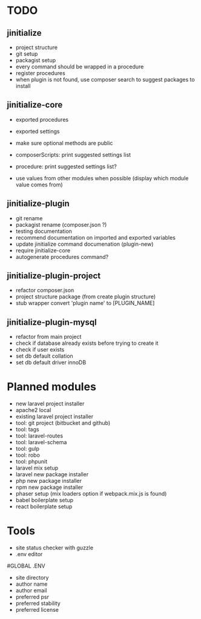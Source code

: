 # TODO

## jinitialize

* project structure
* git setup
* packagist setup
* every command should be wrapped in a procedure
* register procedures
* when plugin is not found, use composer search to suggest packages to install


## jinitialize-core

* exported procedures
* exported settings

* make sure optional methods are public
* composerScripts: print suggested settings list
* procedure: print suggested settings list?
* use values from other modules when possible (display which module value comes from)


## jinitialize-plugin

* git rename
* packagist rename (composer.json ?)
* testing documentation
* recommend documentation on imported and exported variables
* update jinitialize command documenation (plugin-new)
* require jinitialize-core
* autogenerate procedures command?


## jinitialize-plugin-project

* refactor composer.json
* project structure package (from create plugin structure)
* stub wrapper convert 'plugin name' to [PLUGIN_NAME]


## jinitialize-plugin-mysql

* refactor from main project
* check if database already exists before trying to create it
* check if user exists
* set db default collation
* set db default driver innoDB





# Planned modules

* new laravel project installer
* apache2 local
* existing laravel project installer
* tool: git project (bitbucket and github)
* tool: tags
* tool: laravel-routes
* tool: laravel-schema
* tool: gulp
* tool: robo
* tool: phpunit
* laravel mix setup
* laravel new package installer
* php new package installer
* npm new package installer
* phaser setup (mix loaders option if webpack.mix.js is found)
* babel boilerplate setup
* react boilerplate setup


# Tools
* site status checker with guzzle
* .env editor

#GLOBAL .ENV
* site directory
* author name
* author email
* preferred psr
* preferred stability
* preferred license
